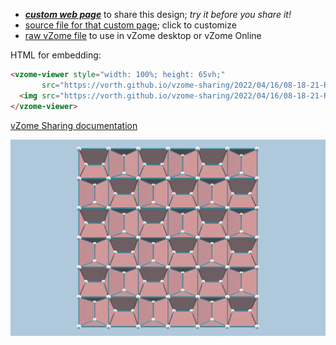 
 - [***custom web page***][post] to share this design; *try it before you share it!*
 - [source file for that custom page][source]; click to customize
 - [raw vZome file][raw] to use in vZome desktop or vZome Online

HTML for embedding:
```html
<vzome-viewer style="width: 100%; height: 65vh;"
       src="https://vorth.github.io/vzome-sharing/2022/04/16/08-18-21-Rashmi-tiling-unit/Rashmi-tiling-unit.vZome" >
  <img src="https://vorth.github.io/vzome-sharing/2022/04/16/08-18-21-Rashmi-tiling-unit/Rashmi-tiling-unit.png" />
</vzome-viewer>
```

[vZome Sharing documentation](https://vzome.github.io/vzome/sharing.html#how-it-works)

![Image](<Rashmi-tiling-unit.png>)


[post]: <https://vorth.github.io/vzome-sharing/2022/04/16/Rashmi-tiling-unit-08-18-21.html>
[source]: <https://github.com/vorth/vzome-sharing/edit/main/_posts/2022-04-16-Rashmi-tiling-unit-08-18-21.md>
[raw]: <https://raw.githubusercontent.com/vorth/vzome-sharing/main/2022/04/16/08-18-21-Rashmi-tiling-unit/Rashmi-tiling-unit.vZome>
